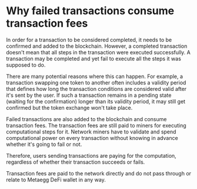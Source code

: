 # Why failed transactions consume transaction fees

In order for a transaction to be considered completed, it needs to be confirmed and added to the blockchain. However, a completed transaction doesn't mean that all steps in the transaction were executed successfully. A transaction may be completed and yet fail to execute all the steps it was supposed to do.

There are many potential reasons where this can happen. For example, a transaction swapping one token to another often includes a validity period that defines how long the transaction conditions are considered valid after it's sent by the user. If such a transaction remains in a pending state (waiting for the confirmation) longer than its validity period, it may still get confirmed but the token exchange won't take place.

Failed transactions are also added to the blockchain and consume transaction fees. The transaction fees are still paid to miners for executing computational steps for it. Network miners have to validate and spend computational power on every transaction without knowing in advance whether it's going to fail or not.

Therefore, users sending transactions are paying for the computation, regardless of whether their transaction succeeds or fails.

Transaction fees are paid to the network directly and do not pass through or relate to Metaegg DeFi wallet in any way.
